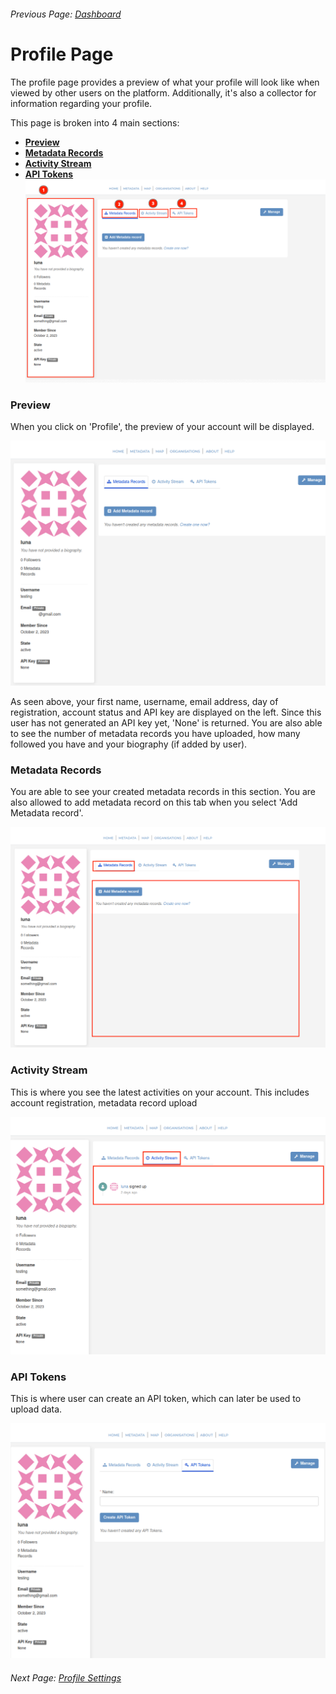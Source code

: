 ###### Previous Page: [Dashboard](dashboard.md)

# Profile Page

The profile page provides a preview of what your profile will look like when viewed by other users on the platform. Additionally, it's also a collector for information regarding your profile.

This page is broken into 4 main sections:

- **[Preview](#preview)**
- **[Metadata Records](#metadata-records)**
- **[Activity Stream](#activity-stream)**
- **[API Tokens](#api-tokens)**
![profile tabs](img/profile_tabs.png)

### Preview

When you click on 'Profile', the preview of your account will be displayed.

![profile preview](img/profile.png)

As seen above, your first name, username, email address, day of registration, account status and API key are displayed on the left. Since this user has not generated an API key yet, 'None' is returned. You are also able to see the number of metadata records you have uploaded, how many followed you have and your biography (if added by user).

### Metadata Records

You are able to see your created metadata records in this section. You are also allowed to add metadata record on this tab when you select 'Add Metadata record'.

![metadata record](img/metadata_records.png)

### Activity Stream

This is where you see the latest activities on your account. This includes account registration, metadata record upload

![activity stream](img/activity_stream.png)

### API Tokens

This is where user can create an API token, which can later be used to upload data.

![api](img/api_token.png)

###### Next Page: [Profile Settings](profile-settings.md)
